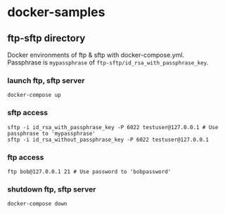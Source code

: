 # docker-samples

## ftp-sftp directory

Docker environments of ftp & sftp with docker-compose.yml.  
Passphrase is `mypassphrase` of `ftp-sftp/id_rsa_with_passphrase_key`.

### launch ftp, sftp server

```
docker-compose up
```

### sftp access

```
sftp -i id_rsa_with_passphrase_key -P 6022 testuser@127.0.0.1 # Use passphrase to 'mypassphrase'
sftp -i id_rsa_without_passphrase_key -P 6022 testuser@127.0.0.1
```

### ftp access

```
ftp bob@127.0.0.1 21 # Use password to 'bobpassword'
```

### shutdown ftp, sftp server

```
docker-compose down
```
